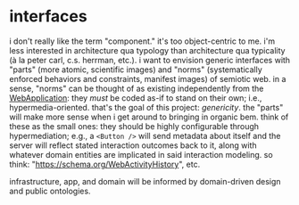 # interfaces

i don't really like the term "component." it's too object-centric to me. i'm 
less interested in architecture qua typology than architecture qua typicality 
(à la peter carl, c.s. herrman, etc.). i want to envision generic interfaces 
with "parts" (more atomic, scientific images) and "norms" (systematically 
enforced behaviors and constraints, manifest images) of semiotic web. in a 
sense, "norms" can be thought of as existing independently from the 
[WebApplication][wa]: they *must* be coded as-if to stand on their own; i.e., 
hypermedia-oriented. that's the goal of this project: *genericity*. the "parts"
will make more sense when i get around to bringing in organic bem. think of these 
as the small ones: they should be highly configurable through hypermediation; e.g., 
a `<Button />` will send metadata about itself and the server will reflect stated 
interaction outcomes back to it, along with whatever domain entities are implicated 
in said interaction modeling. so think: "https://schema.org/WebActivityHistory", etc.

infrastructure, app, and domain will be informed by domain-driven design and 
public ontologies.

[wa]: https://schema.org/WebApplication
